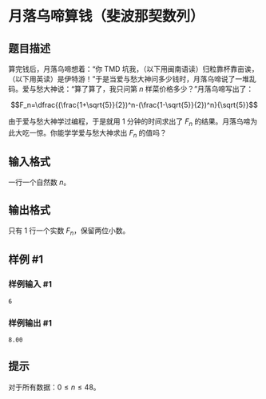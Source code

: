 # 月落乌啼算钱（斐波那契数列）

## 题目描述

算完钱后，月落乌啼想着：“你 TMD 坑我，（以下用闽南语读）归粒靠杯靠亩诶，（以下用英读）是伊特游！”于是当爱与愁大神问多少钱时，月落乌啼说了一堆乱码。爱与愁大神说：“算了算了，我只问第 $n$ 样菜价格多少？”月落乌啼写出了：

$$F_n=\dfrac{(\frac{1+\sqrt{5}}{2})^n-(\frac{1-\sqrt{5}}{2})^n}{\sqrt{5}}$$

[](![](https://cdn.luogu.com.cn/upload/pic/507.png))

由于爱与愁大神学过编程，于是就用 $1$ 分钟的时间求出了 $F_n$ 的结果。月落乌啼为此大吃一惊。你能学学爱与愁大神求出 $F_n$ 的值吗？



## 输入格式

一行一个自然数 $n$。

## 输出格式

只有 $1$ 行一个实数 $F_n$，保留两位小数。

## 样例 #1

### 样例输入 #1
```
6
```

### 样例输出 #1

```
8.00
```

## 提示

对于所有数据：$0 \leq n\leq 48$。
